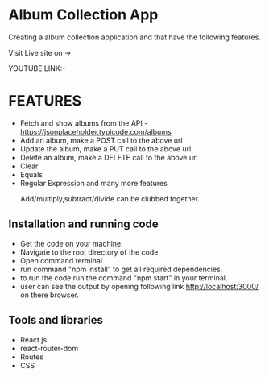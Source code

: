 <h1>Album Collection App</h1>
<p>Creating a album collection application and that have the following features.</p>

Visit Live site on -> 

YOUTUBE LINK:-

<h1>FEATURES</h1>
<ul>
  <li>Fetch and show albums from the API -<a href=" https://jsonplaceholder.typicode.com/albums">
    https://jsonplaceholder.typicode.com/albums
  </a>
</li>
  <li>Add an album, make a POST call to the above url</li>
  <li>Update the album, make a PUT call to the above url</li>
  <li>Delete an album, make a DELETE call to the above url</li>
  <li>Clear</li>
  <li>Equals</li>
  <li>Regular Expression and many more features</li>
  <p>Add/multiply,subtract/divide can be clubbed together.</p>
  
</ul>

<h2>Installation and running code</h2>
<ul>
  <li>Get the code on your machine.</li>
  <li>Navigate to the root directory of the code.</li>
  <li>Open command terminal.</li>
  <li>run command "npm install" to get all required dependencies.</li>
  <li>to run the code run the command "npm start" in your terminal.</li>
  <li>user can see the output by opening following link <a href="http://localhost:3000/">http://localhost:3000/</a> on there browser.</li>
</ul>

<h2>Tools and libraries</h2>
<ul>
  <li>React js</li>
  <li>react-router-dom</li>
  <li>Routes</li>
  <li>CSS</li>
</ul>
